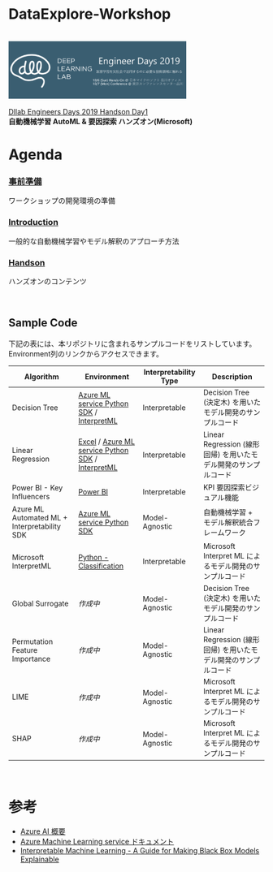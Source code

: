 # DataExplore-Workshop
<br/>

<img src="docs/images/dllab.png" width=350>


[Dllab Engineers Days 2019 Handson Day1](https://dllab.connpass.com/event/144595/)   
**自動機械学習 AutoML & 要因探索 ハンズオン(Microsoft)**



# Agenda
### [事前準備](./Setup.md)
ワークショップの開発環境の準備

### [Introduction](./Introduction.md)
一般的な自動機械学習やモデル解釈のアプローチ方法

### [Handson](./Handson.md)
ハンズオンのコンテンツ

<br/>

## Sample Code

下記の表には、本リポジトリに含まれるサンプルコードをリストしています。Environment列のリンクからアクセスできます。

| Algorithm | Environment | Interpretability Type | Description | 
| --- | --- | --- | --- |
| Decision Tree | [Azure ML service Python SDK](Sample/Decision-Tree/FactoryQC-azureml-sklearn-DT.ipynb) / [InterpretML](Sample/Decision-Tree/FactoryQC-InterpretML-DT.ipynb)| Interpretable | Decision Tree (決定木) を用いたモデル開発のサンプルコード| 
| Linear Regression | [Excel](Sample/Linear-Regression/linear-regression.xlsx) / [Azure ML service Python SDK](Sample/Linear-Regression/diabetes-azureml-sklearn-LR.ipynb) / [InterpretML](Sample/Linear-Regression/diabetes-InterpretML-LR.ipynb) | Interpretable | Linear Regression (線形回帰) を用いたモデル開発のサンプルコード| 
| Power BI - Key Influencers | [Power BI](Sample/Key-Influencers/titanic-sample.pbix) | Interpretable| KPI 要因探索ビジュアル機能 |
| Azure ML Automated ML + Interpretability SDK | [Azure ML service Python SDK](Sample/Automated-Machine-Learning) | Model-Agnostic | 自動機械学習 + モデル解釈統合フレームワーク| 
| Microsoft InterpretML | [Python - Classification](Sample/Interpret/FactoryQC-InterpretML-classification.ipynb) | Interpretable | Microsoft Interpret ML によるモデル開発のサンプルコード| 
| Global Surrogate | _作成中_<!--[Python](Sample/Global-Surrogate)--> | Model-Agnostic | Decision Tree (決定木) を用いたモデル開発のサンプルコード| 
| Permutation Feature Importance |_作成中_<!--[Python](Sample/PFI)--> | Model-Agnostic | Linear Regression (線形回帰) を用いたモデル開発のサンプルコード| 
| LIME | _作成中_<!--[Python](Sample/LIME)--> | Model-Agnostic | Microsoft Interpret ML によるモデル開発のサンプルコード| 
| SHAP | _作成中_<!--[Python](Sample/SHAP)--> | Model-Agnostic | Microsoft Interpret ML によるモデル開発のサンプルコード|


<br/>


# 参考
- [Azure AI 概要](https://azure.microsoft.com/ja-jp/overview/ai-platform/#machine-learning)
- [Azure Machine Learning service ドキュメント](https://docs.microsoft.com/ja-JP/azure/machine-learning/)
- [Interpretable Machine Learning - A Guide for Making Black Box Models Explainable](https://christophm.github.io/interpretable-ml-book/)